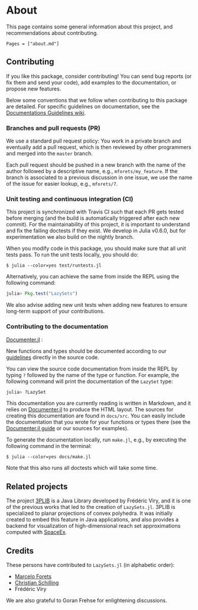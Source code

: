 # About

This page contains some general information about this project, and
recommendations about contributing.

```@contents
Pages = ["about.md"]
```

## Contributing

If you like this package, consider contributing!
You can send bug reports (or fix them and send your code), add examples to the
documentation, or propose new features.

Below some conventions that we follow when contributing to this package are
detailed.
For specific guidelines on documentation, see the
[Documentations Guidelines wiki](https://github.com/JuliaReach/LazySets.jl/wiki/Documentation-Guidelines).

### Branches and pull requests (PR)

We use a standard pull request policy:
You work in a private branch and eventually add a pull request, which is then
reviewed by other programmers and merged into the `master` branch.

Each pull request should be pushed in a new branch with the name of the author
followed by a descriptive name, e.g., `mforets/my_feature`.
If the branch is associated to a previous discussion in one issue, we use the
name of the issue for easier lookup, e.g., `mforets/7`.

### Unit testing and continuous integration (CI)

This project is synchronized with Travis CI such that each PR gets tested before
merging (and the build is automatically triggered after each new commit).
For the maintainability of this project, it is important to understand and fix
the failing doctests if they exist.
We develop in Julia v0.6.0, but for experimentation we also build on the nightly
branch.

When you modify code in this package, you should make sure that all unit tests
pass.
To run the unit tests locally, you should do:

```
$ julia --color=yes test/runtests.jl
```

Alternatively, you can achieve the same from inside the REPL using the following
command:

```julia
julia> Pkg.test("LazySets")
```

We also advise adding new unit tests when adding new features to ensure
long-term support of your contributions.

### Contributing to the documentation


[Documenter.jl](https://github.com/JuliaDocs/Documenter.jl) :

New functions and types should be documented according to our
[guidelines](https://github.com/JuliaReach/LazySets.jl/wiki/Documentation-Guidelines)
directly in the source code.

You can view the source code documentation from inside the REPL by typing `?`
followed by the name of the type or function.
For example, the following command will print the documentation of the `LazySet`
type:

```julia
julia> ?LazySet
```

This documentation you are currently reading is written in Markdown, and it
relies on [Documenter.jl](https://juliadocs.github.io/Documenter.jl/stable/) to
produce the HTML layout.
The sources for creating this documentation are found in `docs/src`.
You can easily include the documentation that you wrote for your functions or
types there (see the
[Documenter.jl guide](https://juliadocs.github.io/Documenter.jl/stable/man/guide/)
or our sources for examples).

To generate the documentation locally, run `make.jl`, e.g., by executing the
following command in the terminal:

```
$ julia --color=yes docs/make.jl
```

Note that this also runs all doctests which will take some time.

## Related projects

The project [3PLIB](https://3plib.wordpress.com/) is a Java Library developed
by Frédéric Viry, and it is one of the previous works that led to the creation
of `LazySets.jl`.
3PLIB is specialized to planar projections of convex polyhedra.
It was initially created to embed this feature in Java applications, and also
provides a backend for visualization of high-dimensional reach set
approximations computed with [SpaceEx](http://spaceex.imag.fr/).

## Credits

These persons have contributed to `LazySets.jl` (in alphabetic order):

- [Marcelo Forets](http://marcelo-forets.fr)
- [Christian Schilling](http://swt.informatik.uni-freiburg.de/staff/christian_schilling/)
- Frédéric Viry

We are also grateful to Goran Frehse for enlightening discussions.
